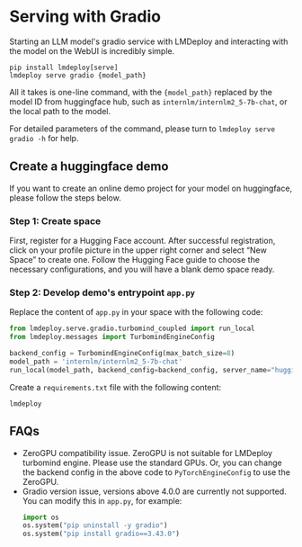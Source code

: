 # Serving with Gradio

Starting an LLM model's gradio service with LMDeploy and interacting with the model on the WebUI is incredibly simple.

```shell
pip install lmdeploy[serve]
lmdeploy serve gradio {model_path}
```

All it takes is one-line command, with the `{model_path}` replaced by the model ID from huggingface hub, such as `internlm/internlm2_5-7b-chat`, or the local path to the model.

For detailed parameters of the command, please turn to `lmdeploy serve gradio -h` for help.

## Create a huggingface demo

If you want to create an online demo project for your model on huggingface, please follow the steps below.

### Step 1: Create space

First, register for a Hugging Face account. After successful registration, click on your profile picture in the upper right corner and select “New Space” to create one. Follow the Hugging Face guide to choose the necessary configurations, and you will have a blank demo space ready.

### Step 2: Develop demo's entrypoint `app.py`

Replace the content of `app.py` in your space with the following code:

```python
from lmdeploy.serve.gradio.turbomind_coupled import run_local
from lmdeploy.messages import TurbomindEngineConfig

backend_config = TurbomindEngineConfig(max_batch_size=8)
model_path = 'internlm/internlm2_5-7b-chat'
run_local(model_path, backend_config=backend_config, server_name="huggingface-space")
```

Create a `requirements.txt` file with the following content:

```
lmdeploy
```

## FAQs

- ZeroGPU compatibility issue. ZeroGPU is not suitable for LMDeploy turbomind engine. Please use the standard GPUs. Or, you can change the backend config in the above code to `PyTorchEngineConfig` to use the ZeroGPU.
- Gradio version issue, versions above 4.0.0 are currently not supported. You can modify this in `app.py`, for example:
  ```python
  import os
  os.system("pip uninstall -y gradio")
  os.system("pip install gradio==3.43.0")
  ```
